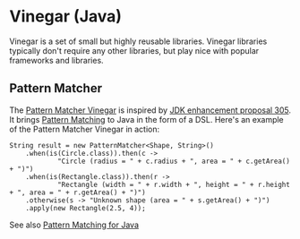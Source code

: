 # Vinegar (Java)

Vinegar is a set of small but highly reusable libraries.
Vinegar libraries typically don't require any other libraries, but play nice with popular frameworks and libraries.

## Pattern Matcher

The [Pattern Matcher Vinegar](pattern-matcher/README.md) is inspired by [JDK enhancement proposal 305](http://openjdk.java.net/jeps/305).
It brings [Pattern Matching](https://en.wikipedia.org/wiki/Pattern_matching) to Java in the form of a DSL.
Here's an example of the Pattern Matcher Vinegar in action:

```
String result = new PatternMatcher<Shape, String>()
    .when(is(Circle.class)).then(c ->
            "Circle (radius = " + c.radius + ", area = " + c.getArea() + ")")
    .when(is(Rectangle.class)).then(r ->
            "Rectangle (width = " + r.width + ", height = " + r.height + ", area = " + r.getArea() + ")")
    .otherwise(s -> "Unknown shape (area = " + s.getArea() + ")")
    .apply(new Rectangle(2.5, 4));
```

See also [Pattern Matching for Java](http://cr.openjdk.java.net/~briangoetz/amber/pattern-match.html)